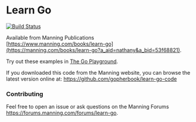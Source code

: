 # Learn Go

[![Build Status](https://travis-ci.org/gopherbook/learn-go-code.svg?branch=master)](https://travis-ci.org/gopherbook/learn-go-code)

Available from Manning Publications [https://www.manning.com/books/learn-go](https://manning.com/books/learn-go?a_aid=nathany&a_bid=53f68821).

Try out these examples in [The Go Playground](https://play.golang.org/).

If you downloaded this code from the Manning website, you can browse the latest version online at: https://github.com/gopherbook/learn-go-code

### Contributing

Feel free to open an issue or ask questions on the Manning Forums https://forums.manning.com/forums/learn-go.

